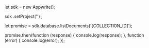 let sdk = new Appwrite();

sdk
    .setProject('')
;

let promise = sdk.database.listDocuments('[COLLECTION_ID]');

promise.then(function (response) {
    console.log(response);
}, function (error) {
    console.log(error);
});